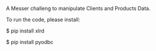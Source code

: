 A Messer challeng to manipulate Clients and Products Data.

To run the code, please install:

$ pip install xlrd

$ pip install pyodbc


